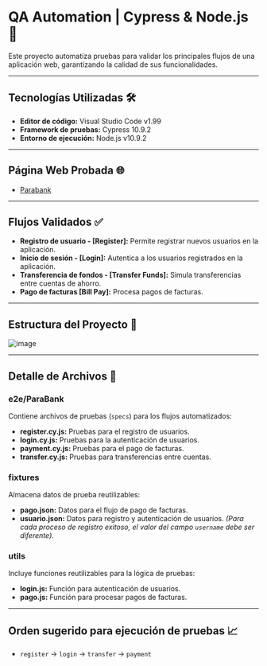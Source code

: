 # QA Automation | Cypress & Node.js 🚀

Este proyecto automatiza pruebas para validar los principales flujos de una aplicación web, garantizando la calidad de sus funcionalidades.

---

## Tecnologías Utilizadas 🛠️

- **Editor de código:** Visual Studio Code v1.99  
- **Framework de pruebas:** Cypress 10.9.2  
- **Entorno de ejecución:** Node.js v10.9.2  

---

## Página Web Probada 🌐

- [Parabank](https://parabank.parasoft.com/parabank/index.htm)

---

## Flujos Validados ✅

- **Registro de usuario  - [Register]:** Permite registrar nuevos usuarios en la aplicación.  
- **Inicio de sesión - [Login]:** Autentica a los usuarios registrados en la aplicación.  
- **Transferencia de fondos - [Transfer Funds]:** Simula transferencias entre cuentas de ahorro.  
- **Pago de facturas [Bill Pay]:** Procesa pagos de facturas.

---

## Estructura del Proyecto 📂

![image](https://github.com/user-attachments/assets/10849de9-52f9-45f5-bd53-ca957d7142f8)


---

## Detalle de Archivos 📝

### **e2e/ParaBank**
Contiene archivos de pruebas (`specs`) para los flujos automatizados:
- **register.cy.js:** Pruebas para el registro de usuarios.  
- **login.cy.js:** Pruebas para la autenticación de usuarios.  
- **payment.cy.js:** Pruebas para el pago de facturas.  
- **transfer.cy.js:** Pruebas para transferencias entre cuentas.

### **fixtures**
Almacena datos de prueba reutilizables:
- **pago.json:** Datos para el flujo de pago de facturas.  
- **usuario.json:** Datos para registro y autenticación de usuarios. *(Para cada proceso de registro exitoso, el valor del campo `username` debe ser diferente)*.

### **utils**
Incluye funciones reutilizables para la lógica de pruebas:
- **login.js:** Función para autenticación de usuarios.  
- **pago.js:** Función para procesar pagos de facturas.

---

## Orden sugerido para ejecución de pruebas 📈

   - `register` → `login` → `transfer` → `payment`
